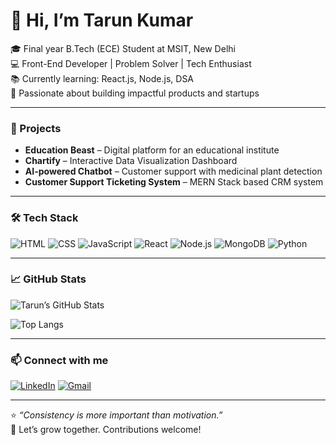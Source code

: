 # 👋 Hi, I’m Tarun Kumar

🎓 Final year B.Tech (ECE) Student at MSIT, New Delhi  
💻 Front-End Developer | Problem Solver | Tech Enthusiast  
📚 Currently learning: React.js, Node.js, DSA  
🌱 Passionate about building impactful products and startups

---

### 🚀 Projects
- **Education Beast** – Digital platform for an educational institute  
- **Chartify** – Interactive Data Visualization Dashboard  
- **AI-powered Chatbot** – Customer support with medicinal plant detection  
- **Customer Support Ticketing System** – MERN Stack based CRM system

---

### 🛠️ Tech Stack
![HTML](https://img.shields.io/badge/HTML5-E34F26?logo=html5&logoColor=white)
![CSS](https://img.shields.io/badge/CSS3-1572B6?logo=css3&logoColor=white)
![JavaScript](https://img.shields.io/badge/JavaScript-F7DF1E?logo=javascript&logoColor=black)
![React](https://img.shields.io/badge/React-20232A?logo=react&logoColor=61DAFB)
![Node.js](https://img.shields.io/badge/Node.js-339933?logo=nodedotjs&logoColor=white)
![MongoDB](https://img.shields.io/badge/MongoDB-4EA94B?logo=mongodb&logoColor=white)
![Python](https://img.shields.io/badge/Python-3776AB?logo=python&logoColor=white)

---

### 📈 GitHub Stats
![Tarun’s GitHub Stats](https://github-readme-stats.vercel.app/api?username=tarunkumar4dev&show_icons=true&theme=tokyonight)

![Top Langs](https://github-readme-stats.vercel.app/api/top-langs/?username=tarunkumar4dev&layout=compact&theme=tokyonight)

---

### 📫 Connect with me
[![LinkedIn](https://img.shields.io/badge/LinkedIn-blue?logo=linkedin)](https://www.linkedin.com/in/your-link)
[![Gmail](https://img.shields.io/badge/Gmail-red?logo=gmail&logoColor=white)](mailto:tarunkumar4dev@gmail.com)

---

⭐ _“Consistency is more important than motivation.”_  
🧠 Let’s grow together. Contributions welcome!

